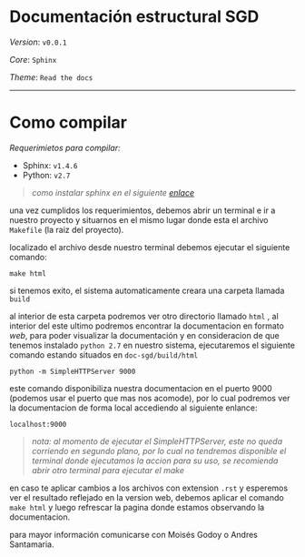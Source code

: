 # Documentación estructural SGD

_Version_: ```v0.0.1```

_Core_: ```Sphinx```

_Theme_: ```Read the docs```


____________

# Como compilar

_Requerimietos para compilar:_

- Sphinx: ```v1.4.6```
- Python: ```v2.7```

>_como instalar sphinx en el siguiente [enlace](http://www.sphinx-doc.org/es/stable/install.html)_

una vez cumplidos los requerimientos, debemos abrir un terminal e ir a nuestro proyecto y situarnos 
en el mismo lugar donde esta el archivo ```Makefile``` (la raiz del proyecto).

localizado el archivo desde nuestro terminal debemos ejecutar el siguiente comando:

```make html```

si tenemos exito, el sistema automaticamente creara una carpeta llamada ```build```

al interior de esta carpeta podremos ver otro directorio llamado ```html``` , al interior del este ultimo
podremos encontrar la documentacion en formato _web_, para poder visualizar la documentación y en consideracion de que tenemos
instalado ```python 2.7``` en nuestro sistema, ejecutaremos el siguiente comando estando situados en ```doc-sgd/build/html```

```python -m SimpleHTTPServer 9000```

este comando disponibiliza nuestra documentacion en el puerto 9000 (podemos usar el puerto que mas nos acomode), por lo cual
podremos ver la documentacion de forma local accediendo al siguiente enlance:

```localhost:9000```

>_nota: al momento de ejecutar el SimpleHTTPServer, este no queda corriendo en segundo plano, por lo cual no tendremos disponible
el terminal donde ejecutamos la accion para su uso, se recomienda abrir otro terminal para ejecutar el make_


en caso te aplicar cambios a los archivos con extension ```.rst``` y esperemos ver el resultado reflejado en la version web, debemos 
aplicar el comando ```make html``` y luego refrescar la pagina donde estamos observando la documentacion.

para mayor información comunicarse con Moisés Godoy o Andres Santamaria.


